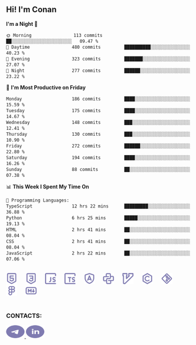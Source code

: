 ## Hi! I'm Conan

<!--START_SECTION:waka-->
**I'm a Night 🦉** 

```text
🌞 Morning                113 commits         ██░░░░░░░░░░░░░░░░░░░░░░░   09.47 % 
🌆 Daytime                480 commits         ██████████░░░░░░░░░░░░░░░   40.23 % 
🌃 Evening                323 commits         ███████░░░░░░░░░░░░░░░░░░   27.07 % 
🌙 Night                  277 commits         ██████░░░░░░░░░░░░░░░░░░░   23.22 % 
```
📅 **I'm Most Productive on Friday** 

```text
Monday                   186 commits         ████░░░░░░░░░░░░░░░░░░░░░   15.59 % 
Tuesday                  175 commits         ████░░░░░░░░░░░░░░░░░░░░░   14.67 % 
Wednesday                148 commits         ███░░░░░░░░░░░░░░░░░░░░░░   12.41 % 
Thursday                 130 commits         ███░░░░░░░░░░░░░░░░░░░░░░   10.90 % 
Friday                   272 commits         ██████░░░░░░░░░░░░░░░░░░░   22.80 % 
Saturday                 194 commits         ████░░░░░░░░░░░░░░░░░░░░░   16.26 % 
Sunday                   88 commits          ██░░░░░░░░░░░░░░░░░░░░░░░   07.38 % 
```


📊 **This Week I Spent My Time On** 

```text
💬 Programming Languages: 
TypeScript               12 hrs 22 mins      █████████░░░░░░░░░░░░░░░░   36.88 % 
Python                   6 hrs 25 mins       █████░░░░░░░░░░░░░░░░░░░░   19.13 % 
HTML                     2 hrs 41 mins       ██░░░░░░░░░░░░░░░░░░░░░░░   08.04 % 
CSS                      2 hrs 41 mins       ██░░░░░░░░░░░░░░░░░░░░░░░   08.04 % 
JavaScript               2 hrs 22 mins       ██░░░░░░░░░░░░░░░░░░░░░░░   07.06 % 
```


<!--END_SECTION:waka-->


<br>

<div align="left">
  <img src="icons/skills/html.svg" height="30" alt="html5"/>
  <img width="15"/>
  <img src="icons/skills/css.svg" height="30" alt="css"/>
    <img width="15"/>
  <img src="icons/skills/javascript.svg" height="30" alt="javascript"/>
  <img width="15"/>
  <img src="icons/skills/typescript.svg" height="30" alt="typescript"/>
  <img width="15"/>
  <img src="icons/skills/angular.svg" height="30" alt="angular"/>
  <img width="15"/>
  <img src="icons/skills/python.svg" height="30" alt="python"/>
  <img width="15"/>
  <img src="icons/skills/vim.svg" height="30" alt="vim"  />
  <img width="15"/>
  <img src="icons/skills/c.svg" height="30" alt="c"/>
  <img width="15"/>
  <img src="icons/skills/git.svg" height="30" alt="git"/>
  <img width="15"/>
  <img src="icons/skills/figma.svg" height="30" alt="figma"/>
  <img width="15"/>
  <img src="icons/skills/markdown.svg" height="30" alt="markdown"/>
</div>

<br>


### CONTACTS:

<div align="left">
  <a href="https://t.me/gkkconan">
    <img src="icons/contacts/telegram.svg" width="50" height="35" alt="telegram"/>
  </a>
  <a href="https://www.linkedin.com/in/gkkconan">
    <img src="icons/contacts/linkedin.svg" width="50" height="35" alt="linkedin"/>
  </a>
</div>
